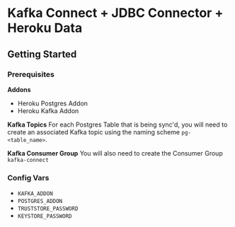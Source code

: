 # Kafka Connect + JDBC Connector + Heroku Data

## Getting Started

### Prerequisites

**Addons**
* Heroku Postgres Addon
* Heroku Kafka Addon

**Kafka Topics**
For each Postgres Table that is being sync'd, you will need to create an associated
Kafka topic using the naming scheme `pg-<table_name>`.

**Kafka Consumer Group**
You will also need to create the Consumer Group `kafka-connect`

### Config Vars

* `KAFKA_ADDON`
* `POSTGRES_ADDON`
* `TRUSTSTORE_PASSWORD`
* `KEYSTORE_PASSWORD`
